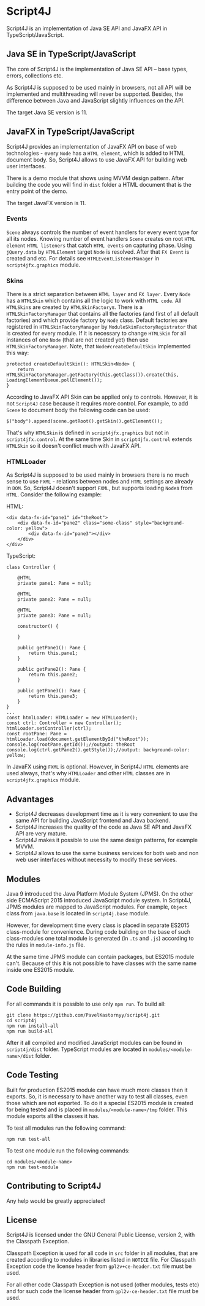 # Script4J
Script4J is an implementation of Java SE API and JavaFX API in TypeScript/JavaScript.

## Java SE in TypeScript/JavaScript
The core of Script4J is the implementation of Java SE API – base types, errors, collections etc. 

As Script4J is supposed to be used mainly in browsers, not all API will be implemented and multithreading will never 
be supported. Besides, the difference between Java and JavaScript slightly influences on the API.

The target Java SE version is 11.

## JavaFX in TypeScript/JavaScript
Script4J provides an implementation of JavaFX API on base of web technologies - every `Node` has a `HTML element`, which
is added to HTML document body. So, Script4J allows to use JavaFX API for building web user interfaces.

There is a demo module that shows using MVVM design pattern. After building the code you will find in `dist` folder 
a HTML document that is the entry point of the demo.

The target JavaFX version is 11.

### Events
`Scene` always controls the number of event handlers for every event type for all its nodes. Knowing number of event
handlers `Scene` creates on root `HTML element` `HTML listeners` that catch `HTML events` on capturing phase. 
Using `jQuery.data` by `HTMLElement` target `Node` is resolved. After that `FX Event` is created and etc. For details 
see `HTMLEventListenerManager` in `script4jfx.graphics` module.

### Skins
There is a strict separation between `HTML layer` and `FX layer`. Every `Node` has a `HTMLSkin` which contains all the
logic to work with `HTML code`. All `HTMLSkin`s are created by `HTMLSkinFactory`s. There is a `HTMLSkinFactoryManager`
that contains all the factories (and first of all default factories) and which provide factory by `Node` class. Default
factories are registered in `HTMLSkinFactoryManager` by `ModuleSkinFactoryRegistrator` that is created for every module.
If it is necessary to change `HTMLSkin` for all instances of one `Node` (that are not created yet) then use 
`HTMLSkinFactoryManager`. Note, that `Node#createDefaultSkin` implemented this way:

```
protected createDefaultSkin(): HTMLSkin<Node> {
    return HTMLSkinFactoryManager.getFactory(this.getClass()).create(this, LoadingElementQueue.pollElement());
}
```

According to JavaFX API Skin can be applied only to controls. However, it is not `Script4J` case because it requires 
more control. For example, to add `Scene` to document body the following code can be used:
```
$("body").append(scene.getRoot().getSkin().getElement());
```
That's why `HTMLSkin` is defined in `script4jfx.graphics` but not in `script4jfx.control`. At the same time Skin in
`script4jfx.control` extends `HTMLSkin` so it doesn't conflict much with JavaFX API.

### HTMLLoader
As Script4J is supposed to be used mainly in browsers there is no much sense to use `FXML` - relations between nodes and
`HTML` settings are already in `DOM`. So, Script4J doesn't support `FXML`, but supports loading `Node`s from `HTML`. 
Consider the following example:

HTML:
```
<div data-fx-id="pane1" id="theRoot">
    <div data-fx-id="pane2" class="some-class" style="background-color: yellow">
        <div data-fx-id="pane3"></div>
    </div>
</div>
```
TypeScript:
```
class Controller {

    @HTML
    private pane1: Pane = null;    

    @HTML
    private pane2: Pane = null;

    @HTML
    private pane3: Pane = null;

    constructor() {

    }

    public getPane1(): Pane {
        return this.pane1;
    }

    public getPane2(): Pane {
        return this.pane2;
    }

    public getPane3(): Pane {
        return this.pane3;
    }
}
...
const htmlLoader: HTMLLoader = new HTMLLoader();
const ctrl: Controller = new Controller();
htmlLoader.setController(ctrl);
const rootPane: Pane = htmlLoader.load(document.getElementById("theRoot"));
console.log(rootPane.getId());//output: theRoot
console.log(ctrl.getPane2().getStyle());//output: background-color: yellow;
```
In JavaFX using `FXML` is optional. However, in Script4J `HTML` elements are used always, that's why `HTMLLoader` and
other `HTML` classes are in `script4jfx.graphics` module.

## Advantages
* Script4J decreases development time as it is very convenient to use the same API for building JavaScript frontend and
Java backend.
* Script4J increases the quality of the code as Java SE API and JavaFX API are very mature.
* Script4J makes it possible to use the same design patterns, for example MVVM.
* Script4J allows to use the same business services for both web and non web user interfaces without necessity to modify
these services.

## Modules
Java 9 introduced the Java Platform Module System (JPMS). On the other side ECMAScript 2015 introduced JavaScript 
module system. In Script4J, JPMS modules are mapped to JavaScript modules. For example, `Object` class from
`java.base` is located in `script4j.base` module.

However, for development time every class is placed in separate ES2015 class-module for convenience. During code 
building on the base of such class-modules one total module is generated (in `.ts` and `.js`) according to the rules in
`module-info.js` file.

At the same time JPMS module can contain packages, but ES2015 module can't. Because of this it is not possible to have
classes with the same name inside one ES2015 module.

## Code Building
For all commands it is possible to use only `npm run`. To build all:
```
git clone https://github.com/PavelKastornyy/script4j.git
cd script4j
npm run install-all
npm run build-all
```
After it all compiled and modified JavaScript modules can be found in `script4j/dist` folder. TypeScript modules are 
located in `modules/<module-name>/dist` folder.

## Code Testing
Built for production ES2015 module can have much more classes then it exports. So, it is necessary to have another way
to test all classes, even those which are not exported. To do it a special ES2015 module is created for being tested 
and is placed in `modules/<module-name>/tmp` folder. This module exports all the classes it has.

To test all modules run the following command:
```
npm run test-all
```

To test one module run the following commands:
```
cd modules/<module-name>
npm run test-module
```

## Contributing to Script4J
Any help would be greatly appreciated!

## License

Script4J is licensed under the GNU General Public License, version 2, with the Classpath Exception. 

Classpath Exception is used for all code in `src` folder in all modules, that are created according to modules in 
libraries listed in `NOTICE` file. For Classpath Exception code the license header from `gpl2v+ce-header.txt` file must 
be used.

For all other code Classpath Exception is not used (other modules, tests etc) and for such code the license header 
from `gpl2v-ce-header.txt` file must be used.

